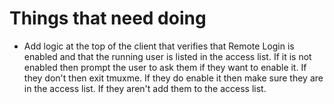 # Things that need doing

- Add logic at the top of the client that verifies that Remote Login is
  enabled and that the running user is listed in the access list. If it is not
  enabled then prompt the user to ask them if they want to enable it. If they
  don't then exit tmuxme. If they do enable it then make sure they are in the
  access list. If they aren't add them to the access list.

